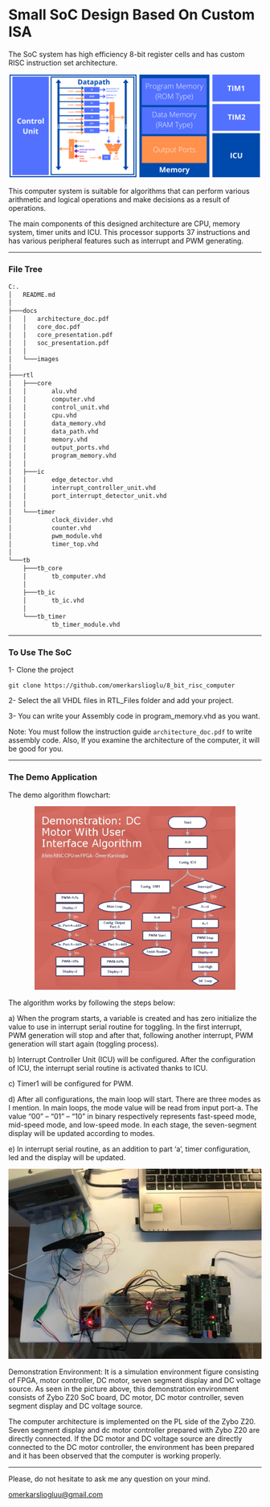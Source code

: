 # Small SoC Design Based On Custom ISA

The SoC system has high efficiency 8-bit register cells and has custom RISC instruction set architecture. 

<p align="center">
  <img title="" alt="SoC Architecture" src="docs/images/arch_small.png"width="700" height="auto">
</p>

This computer system is suitable for algorithms that can perform various arithmetic and logical operations and make decisions as a result of operations. 

The main components of this designed architecture are CPU, memory system, timer units and ICU. This processor supports 37 instructions and has various peripheral features such as interrupt and PWM generating.

---

### File Tree

```
C:.
│   README.md
│
├───docs
│   │   architecture_doc.pdf
│   │   core_doc.pdf
│   │   core_presentation.pdf
│   │   soc_presentation.pdf
│   │
│   └───images
│
├───rtl
│   ├───core
│   │       alu.vhd
│   │       computer.vhd
│   │       control_unit.vhd
│   │       cpu.vhd
│   │       data_memory.vhd
│   │       data_path.vhd
│   │       memory.vhd
│   │       output_ports.vhd
│   │       program_memory.vhd
│   │
│   ├───ic
│   │       edge_detector.vhd
│   │       interrupt_controller_unit.vhd
│   │       port_interrupt_detector_unit.vhd
│   │
│   └───timer
│           clock_divider.vhd
│           counter.vhd
│           pwm_module.vhd
│           timer_top.vhd
│
└───tb
    ├───tb_core
    │       tb_computer.vhd
    │
    ├───tb_ic
    │       tb_ic.vhd
    │
    └───tb_timer
            tb_timer_module.vhd
```

---

### To Use The SoC

1- Clone the project

```
git clone https://github.com/omerkarslioglu/8_bit_risc_computer
```

2- Select the all VHDL files in RTL_Files folder and add your project.

3- You can write your Assembly code in program_memory.vhd as you want.

Note: You must follow the instruction guide ``architecture_doc.pdf`` to write assembly code. Also, If you examine the architecture of the computer, it will be good for you.

---

### The Demo Application

The demo algorithm flowchart:

<p align="center">
  <img title="" alt="Flowchart For Demo Setup" src="docs/images/demonstration_flowchart.jpg"width="400" height="auto">
</p>

The algorithm works by following the steps below:

a) When the program starts, a variable is created and has zero initialize the value to use in interrupt serial routine for toggling. In the first interrupt, PWM generation will stop and after that, following another interrupt, PWM generation will start again (toggling process).

b) Interrupt Controller Unit (ICU) will be configured. After the configuration of ICU, the interrupt serial routine is activated thanks to ICU.

c) Timer1 will be configured for PWM.

d) After all configurations, the main loop will start. There are three modes as I mention. In main loops, the mode value will be read from input port-a. The value “00” – “01” – “10” in binary respectively represents fast-speed mode, mid-speed mode, and low-speed mode. In each stage, the seven-segment display will be updated according to modes.

e) In interrupt serial routine, as an addition to part ‘a’, timer configuration, led and the display will be updated.

<p align="center">
  <img title="" alt="Flowchart For Demo Setup" src="docs/images/demo_setup.jpeg"width="600" height="auto">
</p>

Demonstration Environment: It is a simulation environment figure consisting of FPGA, motor controller, DC motor, seven segment display and DC voltage source.
As seen in the picture above, this demonstration environment consists of Zybo Z20 SoC board, DC motor, DC motor controller, seven segment display and DC voltage source.

The computer architecture is implemented on the PL side of the Zybo Z20. Seven segment display and dc motor controller prepared with Zybo Z20 are directly connected. If the DC motor and DC voltage source are directly connected to the DC motor controller, the environment has been prepared and it has been observed that the computer is working properly.

---

Please, do not hesitate to ask me any question on your mind.

omerkarsliogluu@gmail.com

